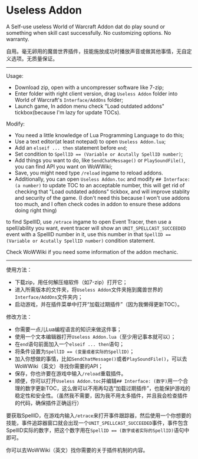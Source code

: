 # Useless Addon
A Self-use useless World of Warcraft Addon dat do play sound or something when skill cast successfully. No customizing options. No warranty.

自用。毫无卵用的魔兽世界插件，技能施放成功时播放声音或做其他事情，无自定义选项。无质量保证。

---

Usage:
* Download zip, open with a uncompresser software like 7-zip;
* Enter folder with right client version, drag `Useless Addon` folder into World of Warcraft's `Interface/AddOns` folder;
* Launch game, In addon menu check "Load outdated addons" tickbox(because I'm lazy for update TOCs).

Modify:
* You need a little knowledge of Lua Programming Language to do this;
* Use a text editor(at least notepad) to open `Useless Addon.lua`;
* Add an `elseif ... then` statement before `end`;
* Set condition to `SpellID == (Variable or Acutally SpellID number)`;
* Add things you want to do, like `SendChatMessage()` or `PlaySoundFile()`, you can find API you want on WoWWiki;
* Save, you might need type `/reload` ingame to reload addons.
* Additionally, you can open `Useless Addon.toc` and modify `## Interface: (a number)` to update TOC to an acceptable number, this will get rid of checking that "Load outdated addons" tickbox, and will improve stablity and security of the game. (I don't need this because I won't use addons too much, and I often check codes in addon to ensure these addons doing right thing)

to find SpellID, use `/etrace` ingame to open Event Tracer, then use a spell/ability you want, event tracer will show an `UNIT_SPELLCAST_SUCCEEDED` event with a SpellID number in it, use this number in that `SpellID == (Variable or Acutally SpellID number)` condition statement.

Check WoWWiki if you need some information of the addon mechanic.

---

使用方法：
* 下载zip，用任何解压缩软件（如7-zip）打开它；
* 进入所需版本的文件夹，将`Useless Addon`文件夹拖到魔兽世界的`Interface/AddOns`文件夹内；
* 启动游戏，并在插件菜单中打开“加载过期插件”（因为我懒得更新TOC）。

修改方法：
* 你需要一点儿Lua编程语言的知识来做这件事；
* 使用一个文本编辑器打开`Useless Addon.lua`（至少用记事本就可以）；
* 在`end`语句前面加入一个`elseif ... then`语句；
* 将条件设置为`SpellID == (变量或者实际的SpellID)`；
* 加入你想做的事情，比如`SendChatMessage()`或者`PlaySoundFile()`，可以去WoWWiki（英文）寻找你需要的API；
* 保存，你也许要在游戏中输入`/reload`重载插件。
* 顺便，你可以打开`Useless Addon.toc`并编辑`## Interface: (数字)`用一个合理的数字更新TOC，这么做可以不用再勾选“加载过期插件”，也能保护游戏的稳定性和安全性。（虽然我不需要，因为我不用太多插件，并且我会检查插件的代码，确保插件正确运行）

要获取SpellID，在游戏内输入`/etrace`来打开事件跟踪器，然后使用一个你想要的技能，事件追踪器窗口就会出现一个`UNIT_SPELLCAST_SUCCEEDED`事件，事件包含SpellID实际的数字，把这个数字用在`SpellID == (数字或者实际的SpellID)`语句中即可。

你可以去WoWWiki（英文）找你需要的关于插件机制的内容。
